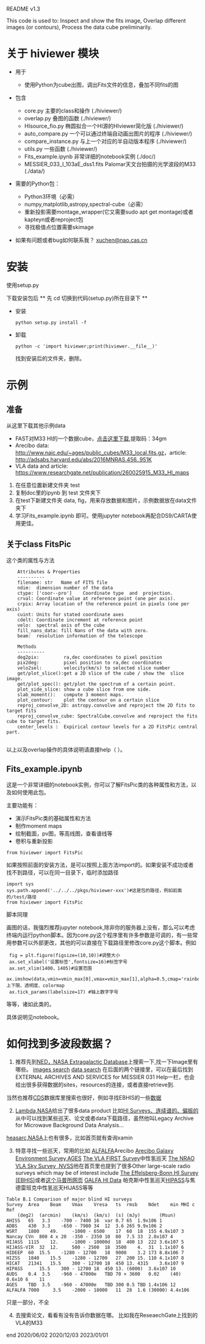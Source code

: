 README v1.3

This code is used to: Inspect and show the fits image,  Overlap different images (or contours), Process the data cube preliminarily.

# 关于 hiviewer 模块
* 用于
  * 使用Python为cube出图，调出Fits文件的信息，叠加不同fits的图

* 包含
  * core.py                        主要的class和操作  (./hiviewer/)
  * overlap.py                     叠图的函数 (./hiviewer/)
  * HIsource_fio.py                椭圆拟合一个HI源的HIviewer简化版  (./hiviewer/)
  * auto_compare.py                一个可以通过终端自动画出图片的程序  (./hiviewer/)
  * compare_instance.py            与上一个对应的半自动版本程序  (./hiviewer/)
  * utils.py                       一些函数 (./hiviewer/)
  * Fits_example.ipynb             非常详细的notebook实例  (./doc/)
  * MESSIER_033_I_103aE_dss1.fits  Palomar天文台拍摄的光学波段的M33  (./data/)

* 需要的Python包：
    * Python3环境（必需）
    * numpy,matplotlib,astropy,spectral-cube（必需）
    * 重新投影需要montage_wrapper(它又需要sudo apt get montage)或者kapteyn或者reproject包
    * 寻找极值点位置需要skimage

* 如果有问题或者bug如何联系我？
  xuchen@nao.cas.cn

# 安装
使用setup.py

  下载安装包后 ** 先 cd 切换到代码(setup.py)所在目录下 **
  * 安装
    ```
    python setup.py install -f
    ```
  * 卸载
    ```
    python -c 'import hiviewer;print(hiviewer.__file__)'
    ```
    找到安装后的文件夹，删除。

# 示例

## 准备

从这里下载其他示例data
* FAST对M33 HI的一个数据cube，[点击这里下载](https://www.aliyundrive.com/s/Xs5M5moUwjp),提取码：34gm
* Arecibo data: <http://www.naic.edu/~ages/public_cubes/M33_local.fits.gz>，article: <http://adsabs.harvard.edu/abs/2016MNRAS.456..951K>
* VLA data and article: <https://www.researchgate.net/publication/260025915_M33_HI_maps>

1. 在任意位置新建文件夹 test 
2. 复制doc里的ipynb 到 test 文件夹下 
3. 在test下新建文件夹 data, fig，用来存放数据和图片，示例数据放在data文件夹下
4. 学习Fits_example.ipynb 即可。使用jupyter notebook再配合DS9/CARTA使用更佳。

## 关于class FitsPic 
这个类的属性与方法
```
    Attributes & Properties
    ----------
    filename: str   Name of FITS file
    ndim:  dimension number of the data
    ctype: ['coor--pro']    Coordinate type  and  projection.
    crval: Coordinate value at reference point (one per axis).
    crpix: Array location of the reference point in pixels (one per axis)
    cuint: Units for stated coordinate axes
    cdelt: Coordinate increment at reference point
    velo:  spectral axis of the cube 
    fill_nans_data: fill Nans of the data with zero.
    beam:  resolution information of the telescope
    
    Methods
    ----------
    deg2pix:         ra,dec coordinates to pixel position 
    pix2deg:         pixel position to ra,dec coordinates
    velo2sel:        velocity(km/s) to selected slice number
    get/plot_slice():get a 2D slice of the cube / show the  slice image.
    get/plot_spec(): get/plot the spectrum of a certain point.
    plot_side_slice: show a cube slice from one side.
    slab_moment():   compute 3 moment maps.
    plot_contour:    plot the contour on a certain slice
    reproj_convolve_2D: astropy.convolve and reproject the 2D fits to target fits
    reproj_convolve_cube: SpectralCube.convolve and reproject the fits cube to target fits.
    center_levels :  Expirical contour levels for a 2D FitsPic central part.
    
```
以上以及overlap操作的具体说明请直接help（  ）。



## Fits_example.ipynb             
这是一个非常详细的notebook实例，你可以了解FitsPic类的各种属性和方法，以及如何使用此包。

主要功能有：
* 演示FitsPic类的基础属性和方法
* 制作moment maps
* 绘制截面，pv图，等高线图，查看谱线等
* 卷积与重新投影

```
from hiviewer import FitsPic
```
如果按照前面的安装方法，是可以按照上面方法import的。如果安装不成功或者找不到路径，可以在同一目录下，临时添加路径
```
import sys
sys.path.append('../../../pkgs/hiviewer-xxx')#这是包的路径，例如前面的/test/路径
from hiviewer import FitsPic
```
脚本同理

画图的话，我强烈推荐jupyter notebook,除非你的服务器上没有，那么可以考虑终端内运行python脚本。因为core.py这个程序里有许多参数是可调的，有一些常用参数可以外部更改，其他的可以直接在下载路径里修改core.py这个脚本。例如
```
 fig = plt.figure(figsize=(10,10))#调整大小
 ax.set_xlabel('设置标签',fontsize=16)#标签字号
 ax.set_xlim(1400，1405)#设置范围
 ax.imshow(data,vmin=vmin_max[0],vmax=vmin_max[1],alpha=0.5,cmap='rainbow')#上下限、透明度、colormap
 ax.tick_params(labelsize=17) #轴上数字字号
```
等等，诸如此类的。

具体说明见notebook。



# 如何找到多波段数据？
1. 推荐先到[NED，NASA Extragalactic Database](https://ned.ipac.caltech.edu/)上搜索一下,找一下Image里有哪些。
[images search](http://ned.ipac.caltech.edu/forms/images.html)
[data search](http://ned.ipac.caltech.edu/forms/data.html>)
在后面的两个链接里，可以在最后找到EXTERNAL ARCHIVES AND SERVICES for MESSIER 031 Help一栏，也会给出很多获得数据的sites，resources的连接，或者直接retrieve到.

当然也推荐[CDS](https://cds.u-strasbg.fr/)数据库里搜索也很好，例如寻找EBHIS的一些[数据](http://cdsarc.u-strasbg.fr/viz-bin/qcat?J/A+A/585/A41)

2. [Lambda,NASA](https://lambda.gsfc.nasa.gov/product/)给出了很多data product
比如[HI Surveys、连续谱的、偏振的](https://lambda.gsfc.nasa.gov/product/foreground/fg_diffuse.cfm)从中可以找到某些巡天、论文或者data下载路径，虽然他叫Legacy Archive for Microwave Background Data Analysis...

[heasarc,NASA](https://heasarc.gsfc.nasa.gov/)上也有很多，比如首页就有查询xamin

3. 特意寻找一些巡天，常用的比如
[ALFALFA](http://egg.astro.cornell.edu/alfalfa/data/index.php)Arecibo
[Arecibo Galaxy Environment Survey,AGES](http://www.naic.edu/~ages/)
[The VLA FIRST Survey](http://sundog.stsci.edu/)中性氢巡天
[The NRAO VLA Sky Survey ,NVSS](https://www.cv.nrao.edu/nvss/)他在首页里也提到了很多Other large-scale radio surveys which may be of interest include
[The Effelsberg-Bonn HI Survey (EBHIS)](https://astro.uni-bonn.de/~jkerp/index.php)或者[这个马普所网页](https://www.mpifr-bonn.mpg.de/pressreleases/2015/9)
[GALFA HI Data](https://purcell.ssl.berkeley.edu/)
帕克斯中性氢巡天[HIPASS](http://hipass.anu.edu.au/)与焦德雷班克中性氢巡天HIJASS等等
```
Table B.1 Comparison of major blind HI surveys
Survey	Area	Beam	Vmax	Vresa	ts	rmsb	Ndet	min MHI c	Ref
 	(deg2)	(arcmin)	(km/s)	(km/s)	(s)	(mJy)	 	(Msun)	 
AHISS	65	 3.3	-700 - 7400	16	var	0.7	65	1.9x106	1
ADBS	430	 3.3	-650 - 7980	34	12	3.6	265	9.9x106	2
WSRT	1800	49. 	-1000 - 6500	17	60	18	155	4.9x107	3
Nancay CVn	800	4 x 20	-350 - 2350	10	80	7.5	33	2.0x107	4
HIJASS	1115	12. 	-1000 - 10000d	18	400	13	222	3.6x107	5
HIJASS-VIR	32	12. 	500 - 2500	18	3500	4.	31	1.1x107	6
HIDEEP	60	15.5	-1280 - 12700	18	9000	3.2	173	8.8x106	7
HIZSS	1840	15.5	-1280 - 12700	27	200	15.	110	4.1x107	8
HICAT	21341	15.5	300 - 12700	18	450	13.	4315	3.6x107	9
HIPASS	 	15.5	300 - 12700	18	450	13.	(6000)	3.6x107	10
AUDS	0.4	 3.5	-960 - 47000e	TBD	70 × 3600	0.02	(40)	0.6x10 6	11
AGES	TBD	 3.5	-960 - 47000e	TBD	300	0.5	TBD	1.4x106	12
ALFALFA	7000	 3.5	-2000 - 18000	11	28	1.6	(30000)	4.4x106	
```

只是一部分，不全

4. 去搜索论文，看看有没有告诉你数据在哪。
比如我在ReseaechGate上找到的VLA的M33


end
2020/06/02
2020/12/03
2023/01/01


